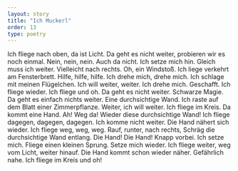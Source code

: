 ```yaml
---
layout: story
title: "Ich Muckerl"
order: 13
type: poetry
---
```


Ich fliege nach oben, da ist Licht.
Da geht es nicht weiter, probieren wir es noch einmal.
Nein, nein, nein.
Auch da nicht.
Ich setze mich hin.
Gleich muss ich weiter.
Vielleicht nach rechts.
Oh, ein Windstoß.
Ich liege verkehrt am Fensterbrett.
Hilfe, hilfe, hilfe.
Ich drehe mich, drehe mich.
Ich schlage mit meinen Flügelchen.
Ich will weiter, weiter.
Ich drehe mich.
Geschafft.
Ich fliege wieder. Ich fliege und oh.
Da geht es nicht weiter.
Schwarze Magie. Da geht es einfach nichts weiter.
Eine durchsichtige Wand.
Ich raste auf dem Blatt einer Zimmerpflanze.
Weiter, ich will weiter.
Ich fliege im Kreis.
Da kommt eine Hand.
Ah! Weg da!
Wieder diese durchsichtige Wand!
Ich fliege dagegen, dagegen, dagegen.
Ich komme nicht weiter.
Die Hand nähert sich wieder.
Ich fliege weg, weg, weg.
Rauf, runter, nach rechts, 
Schräg die durchsichtige Wand entlang.
Die Hand! Die Hand!
Knapp vorbei.
Ich setze mich. Fliege einen kleinen Sprung.
Setze mich wieder. Ich fliege weiter, weg vom Licht, weiter hinauf.
Die Hand kommt schon wieder näher.
Gefährlich nahe.
Ich fliege im Kreis und oh!
